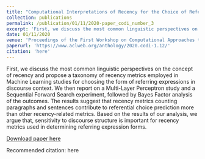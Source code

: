 ```yaml
---
title: "Computational Interpretations of Recency for the Choice of Referring Expressions in Discourse"
collection: publications
permalink: /publication/01/11/2020-paper_codi_number_3
excerpt: 'First, we discuss the most common linguistic perspectives on the concept of recency and propose a taxonomy of recency metrics employed in Machine Learning studies for choosing the form of referring expressions in discourse context. We then report on a Multi-Layer Perceptron study and a Sequential Forward Search experiment, followed by Bayes Factor analysis of the outcomes. The results suggest that recency metrics counting paragraphs and sentences contribute to referential choice prediction more than other recency-related metrics. Based on the results of our analysis, we argue that, sensitivity to discourse structure is important for recency metrics used in determining referring expression forms.'
date: 01/11/2020
venue: 'Proceedings of the First Workshop on Computational Approaches to Discourse'
paperurl: 'https://www.aclweb.org/anthology/2020.codi-1.12/'
citation: 'here'
---
```

First, we discuss the most common linguistic perspectives on the concept of recency and propose a taxonomy of recency metrics employed in Machine Learning studies for choosing the form of referring expressions in discourse context. We then report on a Multi-Layer Perceptron study and a Sequential Forward Search experiment, followed by Bayes Factor analysis of the outcomes. The results suggest that recency metrics counting paragraphs and sentences contribute to referential choice prediction more than other recency-related metrics. Based on the results of our analysis, we argue that, sensitivity to discourse structure is important for recency metrics used in determining referring expression forms.

[Download paper here](https://www.aclweb.org/anthology/2020.codi-1.12/)

Recommended citation: here